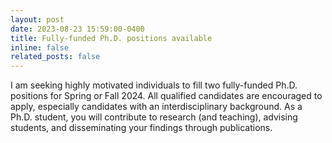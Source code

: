 ```yaml
---
layout: post
date: 2023-08-23 15:59:00-0400
title: Fully-funded Ph.D. positions available
inline: false
related_posts: false
---
```


I am seeking highly motivated individuals to fill two fully-funded Ph.D. positions for Spring or Fall 2024. All qualified candidates are encouraged to apply, especially candidates with an interdisciplinary background. As a Ph.D. student, you will contribute to research (and teaching), advising students, and disseminating your findings through publications. 
